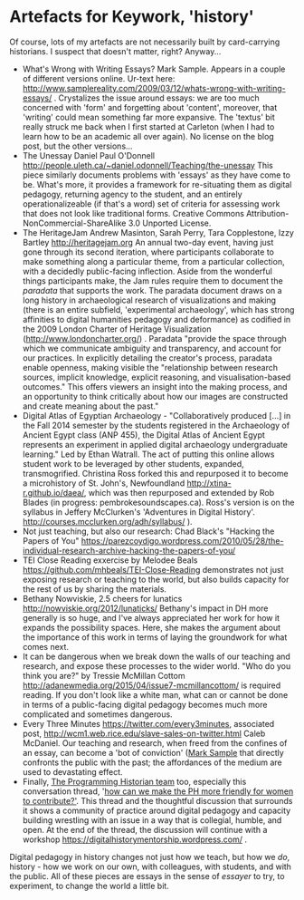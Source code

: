 
# Artefacts for Keywork, 'history'

Of course, lots of my artefacts are not necessarily built by card-carrying historians. I suspect that doesn't matter, right? Anyway...

+ What's Wrong with Writing Essays? Mark Sample. Appears in a couple of different versions online. Ur-text here: http://www.samplereality.com/2009/03/12/whats-wrong-with-writing-essays/ . Crystalizes the issue around essays: we are too much concerned with 'form' and forgetting about 'content', moreover, that 'writing' could mean something far more expansive. The 'textus' bit really struck me back when I first started at Carleton (when I had to learn how to be an academic all over again). No license on the blog post, but the other versions...
+ The Unessay Daniel Paul O'Donnell http://people.uleth.ca/~daniel.odonnell/Teaching/the-unessay  This piece similarly documents problems with 'essays' as they have come to be. What's more, it provides a framework for re-situating them as digital pedagogy, returning agency to the student, and an entirely operationalizeable (if that's a word) set of criteria for assessing work that does not look like traditional forms. Creative Commons Attribution-NonCommercial-ShareAlike 3.0 Unported License. 
+ The HeritageJam Andrew Masinton, Sarah Perry, Tara Copplestone, Izzy Bartley http://heritagejam.org An annual two-day event, having just gone through its second iteration, where participants collaborate to make something along a particular theme, from a particular collection, with a decidedly public-facing inflection. Aside from the wonderful things participants make, the Jam rules require them to document the _paradata_ that supports the work. The paradata document draws on a long history in archaeological research of visualizations and making (there is an entire subfield, 'experimental archaeology', which has strong affinities to digital humanities pedagogy and deformance) as codified in the 2009 London Charter of Heritage Visualization (http://www.londoncharter.org/) . Paradata "provide the space through which we communicate ambiguity and transparency, and account for our practices. In explicitly detailing the creator's process, paradata enable openness, making visible the "relationship between research sources, implicit knowledge, explicit reasoning, and visualisation-based outcomes." This offers viewers an insight into the making process, and an opportunity to think critically about how our images are constructed and create meaning about the past."
+ Digital Atlas of Egyptian Archaeology - "Collaboratively produced [...] in the Fall 2014 semester by the students registered in the Archaeology of Ancient Egypt class (ANP 455), the Digital Atlas of Ancient Egypt represents an experiment in applied digital archaeology undergraduate learning." Led by Ethan Watrall. The act of putting this online allows student work to be leveraged by other students, expanded, transmogrified. Christina Ross forked this and repurposed it to become a microhistory of St. John's, Newfoundland http://xtina-r.github.io/daea/, which was then repurposed and extended by Rob Blades (in progress: pembrokesoundscapes.ca). Ross's version is on the syllabus in Jeffery McClurken's 'Adventures in Digital History'. http://courses.mcclurken.org/adh/syllabus/ ).
+ Not just teaching, but also our research: Chad Black's "Hacking the Papers of You" https://parezcoydigo.wordpress.com/2010/05/28/the-individual-research-archive-hacking-the-papers-of-you/ 
+ TEI Close Reading exxercise by Melodee Beals https://github.com/mhbeals/TEI-Close-Reading demonstrates not just exposing research or teaching to the world, but also builds capacity for the rest of us by sharing the materials.
+ Bethany Nowviskie, 2.5 cheers for lunatics http://nowviskie.org/2012/lunaticks/ Bethany's impact in DH more generally is so huge, and I've always appreciated her work for how it expands the possibility spaces. Here, she makes the argument about the importance of this work in terms of laying the groundwork for what comes next.
+ It can be dangerous when we break down the walls of our teaching and research, and expose these processes to the wider world. "Who do you think you are?" by Tressie McMillan Cottom http://adanewmedia.org/2015/04/issue7-mcmillancottom/ is required reading. If you don't look like a white man, what can or cannot be done in terms of a public-facing digital pedagogy becomes much more complicated and sometimes dangerous.
+ Every Three Minutes https://twitter.com/every3minutes, associated post, http://wcm1.web.rice.edu/slave-sales-on-twitter.html Caleb McDaniel. Our teaching and research, when freed from the confines of an essay, can become a 'bot of conviction' ([Mark Sample]( https://medium.com/@samplereality/a-protest-bot-is-a-bot-so-specific-you-cant-mistake-it-for-bullshit-90fe10b7fbaa#.k7zhd3p6e) that directly confronts the public with the past; the affordances of the medium are used to devastating effect.
+ Finally, [The Programming Historian team](http://programminghistorian.org) too, especially this conversation thread, '[how can we make the PH more friendly for women to contribute?'](https://github.com/programminghistorian/jekyll/issues/152). This thread and the thoughtful discussion that surrounds it shows a community of practice around digital pedagogy and capacity building wrestling with an issue in a way that is collegial, humble, and open. At the end of the thread, the discussion will continue with a workshop https://digitalhistorymentorship.wordpress.com/ . 

Digital pedagogy in history changes not just how we teach, but how we _do_, history - how we work on our own, with colleagues, with students, and with the public. All of these pieces are essays in the sense of _essayer_ to try, to experiment, to change the world a little bit.
